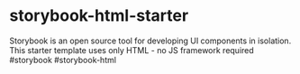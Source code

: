 # storybook-html-starter
Storybook is an open source tool for developing UI components in isolation. This starter template uses only HTML - no JS framework required #storybook #storybook-html
